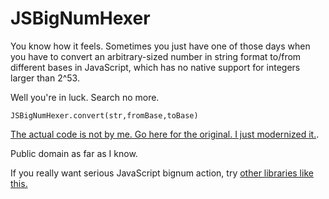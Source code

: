 JSBigNumHexer
======

You know how it feels. Sometimes you just have one of those days when you have to
convert an arbitrary-sized number in string format to/from different bases in
JavaScript, which has no native support for integers larger than 2^53.

Well you're in luck. Search no more.

    JSBigNumHexer.convert(str,fromBase,toBase)

[The actual code is not by me. Go here for the original. I just modernized it.](http://danvk.org/hex2dec.html).

Public domain as far as I know.

If you really want serious JavaScript bignum action, try [other libraries like this.](https://github.com/jtobey/javascript-bignum)
